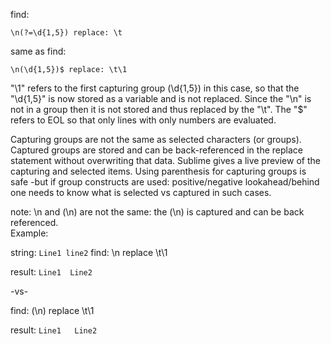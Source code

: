 find:

```regex
\n(?=\d{1,5}) replace: \t
```
same as find: 

```regex
\n(\d{1,5})$ replace: \t\1
```

"\1" refers to the first capturing group (\d{1,5}) in this case, so that the "\d{1,5}" is now stored as a variable and is not replaced.  Since the "\n" is not in a group then it is not stored and thus replaced by the "\t".  The "$" refers to EOL so that only lines with only numbers are evaluated.  

Capturing groups are not the same as selected characters (or groups).  Captured groups are stored and can be back-referenced in the replace statement without overwriting that data.  Sublime gives a live preview of the capturing and selected items.  Using parenthesis for capturing groups is safe -but if group constructs are used: positive/negative lookahead/behind one needs to know what is selected vs captured in such cases.  

note: \n and (\n) are not the same: the (\n) is captured and can be back referenced.  
Example: 

string: 
`Line1
line2`
find: \n
replace \t\1 

result: `Line1  Line2`

-vs-

find: (\n)
replace \t\1 

result: 
`Line1  
Line2`

